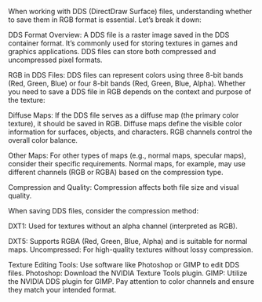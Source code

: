 When working with DDS (DirectDraw Surface) files, understanding whether to save them in RGB format is essential. Let’s break it down:

DDS Format Overview:
A DDS file is a raster image saved in the DDS container format.
It’s commonly used for storing textures in games and graphics applications.
DDS files can store both compressed and uncompressed pixel formats.

RGB in DDS Files:
DDS files can represent colors using three 8-bit bands (Red, Green, Blue) or four 8-bit bands (Red, Green, Blue, Alpha).
Whether you need to save a DDS file in RGB depends on the context and purpose of the texture:

Diffuse Maps: If the DDS file serves as a diffuse map (the primary color texture), it should be saved in RGB.
Diffuse maps define the visible color information for surfaces, objects, and characters.
RGB channels control the overall color balance.

Other Maps: For other types of maps (e.g., normal maps, specular maps), consider their specific requirements.
Normal maps, for example, may use different channels (RGB or RGBA) based on the compression type.

Compression and Quality:
Compression affects both file size and visual quality.

When saving DDS files, consider the compression method:

DXT1: Used for textures without an alpha channel (interpreted as RGB).

DXT5: Supports RGBA (Red, Green, Blue, Alpha) and is suitable for normal maps.
Uncompressed: For high-quality textures without lossy compression.

Texture Editing Tools:
Use software like Photoshop or GIMP to edit DDS files.
Photoshop: Download the NVIDIA Texture Tools plugin.
GIMP: Utilize the NVIDIA DDS plugin for GIMP.
Pay attention to color channels and ensure they match your intended format.
